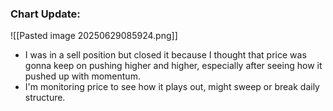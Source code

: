 
### Chart Update:

![[Pasted image 20250629085924.png]]

- I was in a sell position but closed it because I thought that price was gonna keep on pushing higher and higher, especially after seeing how it pushed up with momentum.
- I'm monitoring price to see how it plays out, might sweep or break daily structure.
